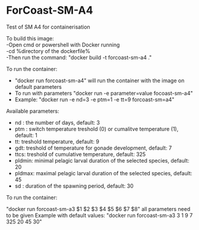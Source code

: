 # ForCoast-SM-A4

Test of SM A4 for containerisation

To build this image: <br />
-Open cmd or powershell with Docker running <br />
-cd %directory of the dockerfile% <br />
-Then run the command: "docker build -t forcoast-sm-a4 ."

To run the container: <br />
- "docker run forcoast-sm-a4" will run the container with the image on default parameters <br />
- To run with parameters "docker run -e parameter=value focoast-sm-a4" <br />
- Example: "docker run -e nd=3 -e ptm=1 -e tt=9 forcoast-sm=a4" <br />

Available parameters:  <br />
- nd : the number of days, default: 3 <br />
- ptm : switch temperature treshold (0) or cumalitve temperature (1), default: 1 <br />
- tt: treshold temperature, default: 9 <br />
- gdt: treshold of temperature for gonade development, default: 7 <br />
- ttcs: treshold of cumulative temperature, default: 325 <br />
- pldmin: minimal pelagic larval duration of the selected species, default: 20 <br />
- pldmax: maximal pelagic larval duration of the selected species, default: 45 <br />
- sd : duration of the spawning period, default: 30

To run the container:<br />

"docker run forcoast-sm-a3 $1 $2 $3 $4 $5 $6 $7 $8" all parameters need to be given
Example with default values: "docker run forcoast-sm-a3 3 1 9 7 325 20 45 30"
